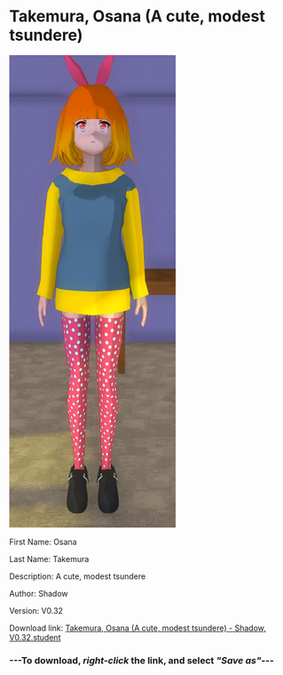 # Takemura, Osana (A cute, modest tsundere)

<img src = "https://raw.githubusercontent.com/Arbiter1223/Daigaku-Gurashi-Custom-Students/master/Students/Files/Takemura%2C%20Osana%20(A%20cute%2C%20modest%20tsundere).png">

First Name: Osana

Last Name: Takemura

Description: A cute, modest tsundere

Author: Shadow

Version: V0.32

Download link: <a href="https://raw.githubusercontent.com/Arbiter1223/Daigaku-Gurashi-Custom-Students/master/Students/Files/Takemura%2C%20Osana%20(A%20cute%2C%20modest%20tsundere)%20-%20Shadow%2C%20V0.32.student">Takemura, Osana (A cute, modest tsundere) - Shadow, V0.32.student</a>

### ---**To download, _right-click_ the link, and select _"Save as"_**---
